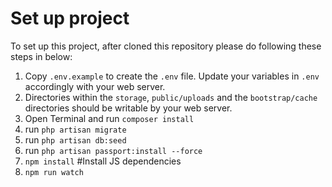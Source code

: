 # Set up project

To set up this project, after cloned this repository please do following these steps in below:

1. Copy `.env.example` to create the `.env` file. Update your variables in `.env` accordingly with your web server.
2. Directories within the `storage`, `public/uploads` and the `bootstrap/cache` directories should be writable by your web server.
3. Open Terminal and run `composer install`
4. run `php artisan migrate`
5. run `php artisan db:seed`
6. run `php artisan passport:install --force`
7. `npm install` #Install JS dependencies
8. `npm run watch` 